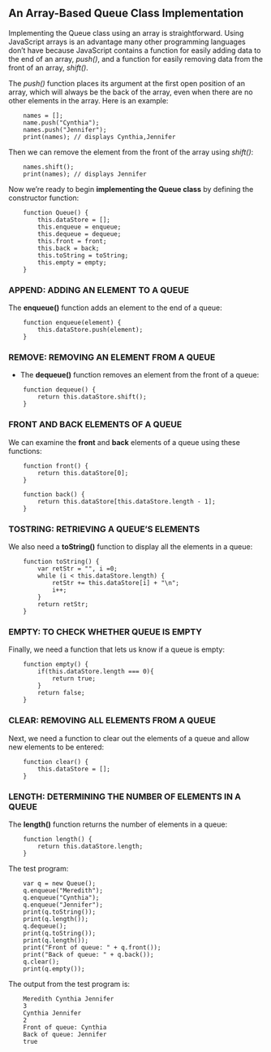 ## An Array-Based Queue Class Implementation

Implementing the Queue class using an array is straightforward. Using JavaScript arrays is an advantage many other programming languages don’t have because JavaScript contains a function for easily adding data to the end of an array, *push()*, and a function for easily removing data from the front of an array, *shift()*.

The *push()* function places its argument at the first open position of an array, which will always be the back of the array, even when there are no other elements in the array. Here is an example:
```
    names = [];
    name.push("Cynthia");
    names.push("Jennifer");
    print(names); // displays Cynthia,Jennifer
```
Then we can remove the element from the front of the array using *shift()*:
```
    names.shift();
    print(names); // displays Jennifer
```

Now we’re ready to begin **implementing the Queue class** by defining the constructor function:
```
    function Queue() {
        this.dataStore = [];
        this.enqueue = enqueue;
        this.dequeue = dequeue;
        this.front = front;
        this.back = back;
        this.toString = toString;
        this.empty = empty;
    }
```

### APPEND: ADDING AN ELEMENT TO A QUEUE

The **enqueue()** function adds an element to the end of a queue:
```
    function enqueue(element) {
        this.dataStore.push(element);
    }
```

### REMOVE: REMOVING AN ELEMENT FROM A QUEUE

* The **dequeue()** function removes an element from the front of a queue:
```
    function dequeue() {
        return this.dataStore.shift();
    }
```

### FRONT AND BACK ELEMENTS OF A QUEUE

We can examine the **front** and **back** elements of a queue using these functions:
```
    function front() {
        return this.dataStore[0];
    }

    function back() {
        return this.dataStore[this.dataStore.length - 1];
    }
```

### TOSTRING: RETRIEVING A QUEUE’S ELEMENTS

We also need a **toString()** function to display all the elements in a queue:
```
    function toString() {
        var retStr = "", i =0;
        while (i < this.dataStore.length) {
            retStr += this.dataStore[i] + "\n";
            i++;
        }
        return retStr;
    }
```

### EMPTY: TO CHECK WHETHER QUEUE IS EMPTY

Finally, we need a function that lets us know if a queue is empty:
```
    function empty() {
        if(this.dataStore.length === 0){
            return true;
        }
        return false;
    }
```

### CLEAR: REMOVING ALL ELEMENTS FROM A QUEUE

Next, we need a function to clear out the elements of a queue and allow new elements to be entered:
```
    function clear() {
        this.dataStore = [];
    }
```

### LENGTH: DETERMINING THE NUMBER OF ELEMENTS IN A QUEUE

The **length()** function returns the number of elements in a queue:
```
    function length() {
        return this.dataStore.length;
    }
```

The test program:
```
    var q = new Queue();
    q.enqueue("Meredith");
    q.enqueue("Cynthia");
    q.enqueue("Jennifer");
    print(q.toString());
    print(q.length());
    q.dequeue();
    print(q.toString());
    print(q.length());
    print("Front of queue: " + q.front());
    print("Back of queue: " + q.back());
    q.clear();
    print(q.empty());
```
The output from the test program is:
```
    Meredith Cynthia Jennifer
    3
    Cynthia Jennifer
    2
    Front of queue: Cynthia
    Back of queue: Jennifer
    true
```
